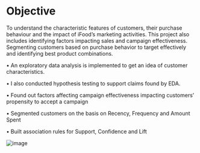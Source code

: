 # Objective
To understand the characteristic features of customers, their purchase behaviour and the impact of iFood’s marketing activities. This project also includes identifying factors impacting sales and campaign effectiveness. Segmenting customers based on purchase behavior to target effectively and identifying best product combinations.

•	An exploratory data analysis is implemented to get an idea of customer characteristics.

•	I also conducted hypothesis testing to support claims found by EDA. 

•	Found out factors affecting campaign effectiveness impacting customers’ propensity to accept a campaign

•	Segmented customers on the basis on Recency, Frequency and Amount Spent

•	Built association rules for Support, Confidence and Lift

![image](https://user-images.githubusercontent.com/121786778/211188764-6df5bb78-03e2-490e-99bb-ce025d0680a0.png)


